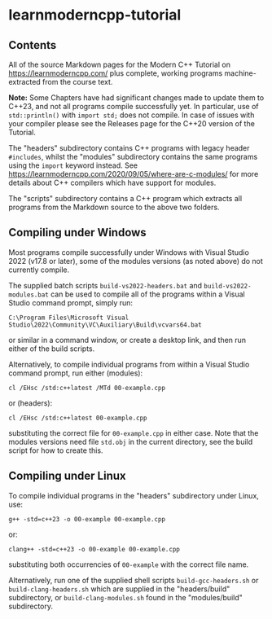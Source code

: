 # learnmoderncpp-tutorial

## Contents

All of the source Markdown pages for the Modern C++ Tutorial on https://learnmoderncpp.com/ plus complete, working programs machine-extracted from the course text.

**Note:** Some Chapters have had significant changes made to update them to C++23, and not all programs compile successfully yet. In particular, use of `std::println()` with `import std;` does not compile. In case of issues with your compiler please see the Releases page for the C++20 version of the Tutorial.

The "headers" subdirectory contains C++ programs with legacy header `#includes`, whilst the "modules" subdirectory contains the same programs using the `import` keyword instead. See https://learnmoderncpp.com/2020/09/05/where-are-c-modules/ for more details about C++ compilers which have support for modules.

The "scripts" subdirectory contains a C++ program which extracts all programs from the Markdown source to the above two folders.

## Compiling under Windows

Most programs compile successfully under Windows with Visual Studio 2022 (v17.8 or later), some of the modules versions (as noted above) do not currently compile.

The supplied batch scripts `build-vs2022-headers.bat` and `build-vs2022-modules.bat` can be used to compile all of the programs within a Visual Studio command prompt, simply run:

```
C:\Program Files\Microsoft Visual Studio\2022\Community\VC\Auxiliary\Build\vcvars64.bat
```

or similar in a command window, or create a desktop link, and then run either of the build scripts.

Alternatively, to compile individual programs from within a Visual Studio command prompt, run either (modules):

```
cl /EHsc /std:c++latest /MTd 00-example.cpp
```

or (headers):

```
cl /EHsc /std:c++latest 00-example.cpp
```

substituting the correct file for `00-example.cpp` in either case. Note that the modules versions need file `std.obj` in the current directory, see the build script for how to create this.

## Compiling under Linux

To compile individual programs in the "headers" subdirectory under Linux, use:

```
g++ -std=c++23 -o 00-example 00-example.cpp
```

or:

```
clang++ -std=c++23 -o 00-example 00-example.cpp
```

substituting both occurrencies of `00-example` with the correct file name.

Alternatively, run one of the supplied shell scripts `build-gcc-headers.sh` or `build-clang-headers.sh` which are supplied in the "headers/build" subdirectory, or `build-clang-modules.sh` found in the "modules/build" subdirectory.
